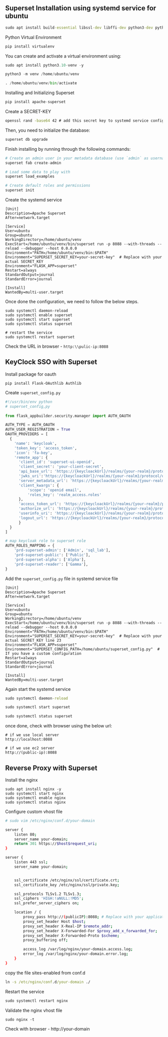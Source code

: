 ## Superset Installation using systemd service for ubuntu

```cmd
sudo apt install build-essential libssl-dev libffi-dev python3-dev python3-pip libsasl2-dev libldap2-dev default-libmysqlclient-dev -y
```
Python Virtual Environment
```py
pip install virtualenv
```
You can create and activate a virtual environment using:
```py
sudo apt install python3.10-venv -y

python3 -m venv /home/ubuntu/venv

. /home/ubuntu/venv/bin/activate

```
Installing and Initializing Superset
```py
pip install apache-superset
```
Create a SECRET-KEY
```cmd
openssl rand -base64 42 # add this secret key to systemd service configuration file
```
Then, you need to initialize the database:
```py
superset db upgrade
```
Finish installing by running through the following commands:
```py
# Create an admin user in your metadata database (use `admin` as username to be able to load the examples)
superset fab create-admin

# Load some data to play with
superset load_examples

# Create default roles and permissions
superset init
```
Create the systemd service
```service
[Unit]
Description=Apache Superset
After=network.target

[Service]
User=ubuntu
Group=ubuntu
WorkingDirectory=/home/ubuntu/venv
ExecStart=/home/ubuntu/venv/bin/superset run -p 8088 --with-threads --reload --debugger --host 0.0.0.0
Environment="PATH=/home/ubuntu/venv/bin:$PATH"
Environment="SUPERSET_SECRET_KEY=your-secret-key"  # Replace with your actual SECRET_KEY
Environment="FLASK_APP=superset"
Restart=always
StandardOutput=journal
StandardError=journal

[Install]
WantedBy=multi-user.target
```
Once done the configuration, we need to follow the below steps.
```
sudo systemctl daemon-reload
sudo systemctl enable superset
sudo systemctl start superset
sudo systemctl status superset

# restart the service
sudo systemctl restart superset
```
Check the URL in browser - 
`http:\\pulic-ip:8088`

## KeyClock SSO with Superset
Install package for oauth
```
pip install Flask-OAuthlib Authlib
```
Create `superset_config.py` 
```py
#!/usr/bin/env python
# superset_config,py
 
from flask_appbuilder.security.manager import AUTH_OAUTH

AUTH_TYPE = AUTH_OAUTH
AUTH_USER_REGISTRATION = True
OAUTH_PROVIDERS = [
  {
    'name': 'keycloak',
    'token_key': 'access_token',
    'icon': 'fa-key',
    'remote_app': {
      'client_id': 'superset-ui-openid',
      'client_secret': 'your-client-secret',
      'api_base_url': 'https://{keycloackUrl}/realms/{your-realm}/protocol/',
      'jwks_uri':'https://{keycloackUrl}/realms/{your-realm}/protocol/openid-connect/certs',
      'server_metadata_url': 'https://{keycloackUrl}/realms/{your-realm}/.well-known/openid-configuration',
      'client_kwargs': {
          'scope': 'openid email',
          'roles_key': 'realm_access.roles'
      },
      'access_token_url': 'https://{keycloackUrl}/realms/{your-realm}/protocol/openid-connect/token',
      'authorize_url': 'https://{keycloackUrl}/realms/{your-realm}/protocol/openid-connect/auth',
      'userinfo_uri': 'https://{keycloackUrl}/realms/{your-realm}/protocol/openid-connect/userinfo',
      'logout_url': 'https://{keycloackUrl}/realms/{your-realm}/protocol/openid-connect/logout?redirect_uri=http://54.165.160.141:8088/logout'
      }
  }
]

# map keycloak role to superset role
AUTH_ROLES_MAPPING = {
    'prd-superset-admin': ['Admin', 'sql_lab'],
    'prd-superset-public': ['Public'],
    'prd-superset-alpha': ['Alpha'],
    'prd-superset-reader': ['Gamma'],
}
```


Add the `superset_config.py` file in systemd service file
```service
[Unit]
Description=Apache Superset
After=network.target

[Service]
User=ubuntu
Group=ubuntu
WorkingDirectory=/home/ubuntu/venv
ExecStart=/home/ubuntu/venv/bin/superset run -p 8088 --with-threads --reload --debugger --host 0.0.0.0
Environment="PATH=/home/ubuntu/venv/bin:$PATH"
Environment="SUPERSET_SECRET_KEY=your-secret-key"  # Replace with your actual SECRET_KEY line 23
Environment="FLASK_APP=superset"
Environment="SUPERSET_CONFIG_PATH=/home/ubuntu/superset_config.py"  # If you have a custom configuration
Restart=always
StandardOutput=journal
StandardError=journal

[Install]
WantedBy=multi-user.target
```
Again start the systemd service
```cmd
sudo systemctl daemon-reload

sudo systemctl start superset

sudo systemctl status superset

```
once done, check with browser using the below url:
```url
# if we use local server
http://localhost:8088

# if we use ec2 server
http://(public-ip):8088
```
## Reverse Proxy with Superset
Install the nginx
```
sudo apt install nginx -y
sudo systemctl start nginx
sudo systemctl enable nginx
sudo systemctl status nginx
```
Configure custom vhost file

```sh
# sudo vim /etc/nginx/conf.d/your-domain

server {
    listen 80;
    server_name your-domain;
    return 301 https://$host$request_uri;
}

server {
    listen 443 ssl;
    server_name your-domain;


    ssl_certificate /etc/nginx/ssl/certificate.crt;
    ssl_certificate_key /etc/nginx/ssl/private.key;

    ssl_protocols TLSv1.2 TLSv1.3;
    ssl_ciphers 'HIGH:!aNULL:!MD5';
    ssl_prefer_server_ciphers on;

    location / {
        proxy_pass http://(publicIP):8088; # Replace with your application's address and port
        proxy_set_header Host $host;
        proxy_set_header X-Real-IP $remote_addr;
        proxy_set_header X-Forwarded-For $proxy_add_x_forwarded_for;
        proxy_set_header X-Forwarded-Proto $scheme;
        proxy_buffering off;

        access_log /var/log/nginx/your-domain.access.log;
        error_log /var/log/nginx/your-domain.error.log;
    }
}
```
copy the file sites-enabled from conf.d
```cmd
ln -s /etc/nginx/conf.d/your-domain ./
```
Restart the service
```cmd
sudo systemctl restart nginx
```
Validate the nginx vhost file
```
sudo nginx -t
```
Check with browser - http://your-domain
